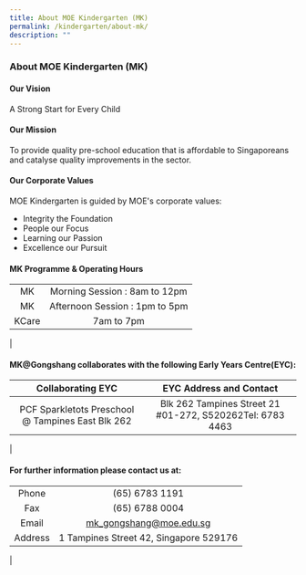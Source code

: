 ```yaml
---
title: About MOE Kindergarten (MK)
permalink: /kindergarten/about-mk/
description: ""
---
```

### **About MOE Kindergarten (MK)**
#### **Our Vision**
A Strong Start for Every Child

#### **Our Mission**
To provide quality pre-school education that is affordable to Singaporeans and catalyse quality improvements in the sector.

#### **Our Corporate Values**
MOE Kindergarten is guided by MOE's corporate values:  

*   Integrity the Foundation
*   People our Focus
*   Learning our Passion
*   Excellence our Pursuit

#### **MK Programme &amp; Operating Hours**

|  |  |
|:---:|:---:|
| MK | Morning Session : 8am to 12pm |
| MK | Afternoon Session : 1pm to 5pm  |
| KCare | 7am to 7pm |
|

#### **MK@Gongshang collaborates with the following Early Years Centre(EYC):**

| Collaborating EYC | EYC Address and Contact |
|:---:|:---:|
| PCF Sparkletots Preschool @ Tampines East Blk 262 | Blk 262 Tampines Street 21 #01-272, S520262Tel: 6783 4463 |
|

#### **For further information please contact us at:**

|  |  |
|:---:|:---:|
| Phone | (65) 6783 1191 |
| Fax | (65) 6788 0004 |
|  Email |  [mk_gongshang@moe.edu.sg](mailto:mk_gongshang@moe.edu.sg) |
|  Address |  1 Tampines Street 42, Singapore 529176 |
|